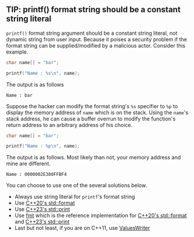 ## TIP: printf() format string should be a constant string literal

`printf()` format string argument should be a constant string literal, not dynamic string from user input. Because it poises a security problem if the format string can be supplied/modified by a malicious actor. Consider this example.

```Cpp
char name[] = "bar";

printf("Name : %s\n", name);
```

The output is as follows

```
Name : bar
```

Suppose the hacker can modify the format string's `%s` specifier to `%p` to display the memory address of `name` which is on the stack. Using the `name`'s stack address, he can cause a buffer overrun to modify the function's return address to an arbitrary address of his choice.

```Cpp
char name[] = "bar";

printf("Name : %p\n", name);
```

The output is as follows. Most likely than not, your memory address and mine are different.

```
Name : 0000002E380FFBF4
```

You can choose to use one of the several solutions below.

* Always use string literal for `printf`'s format string
* Use [C++20's std::format](https://en.cppreference.com/w/cpp/utility/format)
* Use [C++23's std::print](https://en.cppreference.com/w/cpp/io/print)
* Use [fmt](https://github.com/fmtlib/fmt) which is the reference implementation for [C++20's std::format](https://en.cppreference.com/w/cpp/utility/format) and [C++23's std::print](https://en.cppreference.com/w/cpp/io/print)
* Last but not least, if you are on C++11, use [ValuesWriter](https://github.com/shaovoon/values_writer)